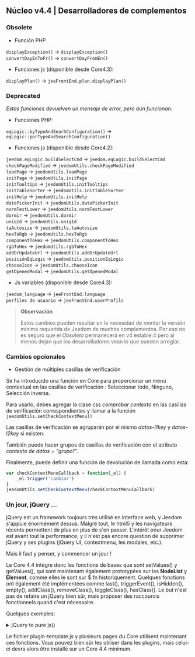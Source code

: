 ## Núcleo v4.4 | Desarrolladores de complementos

### Obsolete

- Función PHP

`displayException()` -> `displayException()`  
`convertDayEnToFr()` -> `convertDayFromEn()`

- Funciones js (disponible desde Core4.3):

`displayPlan()` -> `jeeFrontEnd.plan.displayPlan()`

### Deprecated

*Estas funciones devuelven un mensaje de error, pero aún funcionan.*

- Funciones PHP:

`eqLogic::byTypeAndSearhConfiguration()` -> `eqLogic::porTypeAndSearchConfiguration()`  

- Funciones js (disponible desde Core4.2):

`jeedom.eqLogic.buildSelectCmd` -> `jeedom.eqLogic.buildSelectCmd`  
`checkPageModified` -> `jeedomUtils.checkPageModified`  
`loadPage` -> `jeedomUtils.loadPage`  
`initPage` -> `jeedomUtils.initPage`  
`initTooltips` -> `jeedomUtils.initTooltips`  
`initTableSorter` -> `jeedomUtils.initTableSorter`  
`initHelp` -> `jeedomUtils.initHelp`  
`datePickerInit` -> `jeedomUtils.datePickerInit`  
`normTextLower` -> `jeedomUtils.normTextLower`  
`dormir` -> `jeedomUtils.dormir`  
`uniqId` -> `jeedomUtils.uniqId`  
`taAutosize` -> `jeedomUtils.taAutosize`  
`hexToRgb` -> `jeedomUtils.hexToRgb`  
`componentToHex` -> `jeedomUtils.componentToHex`  
`rgbToHex` -> `jeedomUtils.rgbToHex`  
`addOrUpdateUrl` -> `jeedomUtils.addOrUpdateUrl`  
`posiciónEqLogic` -> `jeedomUtils.positionEqLogic`  
`chooseIcon` -> `jeedomUtils.chooseIcon`  
`getOpenedModal` -> `jeedomUtils.getOpenedModal`  

- Js variables (disponible desde Core4.3):

`jeedom_language` -> `jeeFrontEnd.language`  
`perfiles de usuario` -> `jeeFrontEnd.userProfils`

> **Observación**
>
> Estos cambios pueden resultar en la necesidad de montar la versión mínima requerida de Jeedom de muchos complementos. Por eso no es seguro que el *Obsoleto* permanecerá en v4 estable.4 pero al menos dejan que los desarrolladores vean lo que pueden arreglar.

### Cambios opcionales

- Gestión de múltiples casillas de verificación

Se ha introducido una función en Core para proporcionar un menú contextual en las casillas de verificación : Seleccionar todo, Ninguno, Selección inversa.

Para usarlo, debes agregar la clase css *comprobar contexto* en las casillas de verificación correspondientes y llamar a la función ``jeedomUtils.setCheckContextMenu()``

Las casillas de verificación se agruparán por el mismo *datos-l1key* y *datos-l2key* si existen.

También puede hacer grupos de casillas de verificación con el atributo *contexto de datos = "grupo1"*.

Finalmente, puede definir una función de devolución de llamada como esta:

````js
var checkContextMenuCallback = function(_el) {
    _el.trigger('cambiar')
}
jeedomUtils.setCheckContextMenu(checkContextMenuCallback)
````

### Un jour, jQuery ...

jQuery est un framework toujours très utilisé en interface web, y Jeedom s'appuie énormément dessus. Malgré tout, le html5 y les navigateurs récents permettent de plus en plus de s'en passer. L'intérêt pour Jeedom est avant tout la performance, y il n'est pas encore question de supprimer jQuery y ses plugins (jQuery UI, contextmenu, les modales, etc.).

Mais il faut y penser, y commencer un jour !

Le Core 4.4 intègre donc les fonctions de bases que sont setValues() y getValues(), qui sont maintenant également prototypées sur les **NodeList** y **Element**, comme elles le sont sur $.fn historiquement. Quelques fonctions ont également été implémentées comme last(), triggerEvent(), isHidden(), empty(), addClass(),  removeClass(), toggleClass(), hasClass(). Le but n'est pas de refaire un jQuery bien sûr, mais proposer des raccourcis fonctionnels quand c'est nécessaire.

Quelques exemples:

<details>

  <summary markdown="span">jQuery to pure js()</summary>

    ~~~ js
    {% raw %}
    $('#table_objectSummary tbody').append(tr)
    $('#table_objectSummary tbody tr').last().setValues(_summary, '.objectSummaryAttr')

    //Devient:
    document.querySelector('#table_objectSummary tbody').insertAdjacentHTML('beforeend', tr)
    document.querySelectorAll('#table_objectSummary tbody tr').last().setValues(_summary, '.objectSummaryAttr')

    //Ou:
    var eqId = $('.eqLogicAttr[datos-l1key=id]').value()
    var config = $('#config').getValues('.configKey')[0]
    var expression = $(this).closest('.actionOnMessage').getValues('.expressionAttr')

    //Devient:
    var eqId = document.querySelector('.eqLogicAttr[datos-l1key="id"]').jeeValue()
    var config = document.getElementById('config').getValues('.configKey')[0]
    var expression = this.closest('.actionOnMessage').getValues('.expressionAttr')
    {% endraw %}
    ~~~

</details>

Le fichier plugin-template.js y plusieurs pages du Core utilisent maintenant ces fonctions. Vous pouvez bien sûr les utiliser dans les plugins, mais celui-ci devra alors être installé sur un Core 4.4 minimum.
